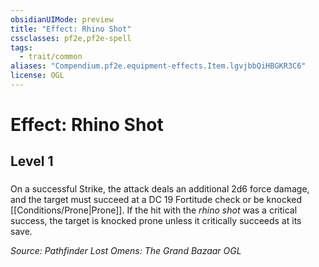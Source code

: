 ```yaml
---
obsidianUIMode: preview
title: "Effect: Rhino Shot"
cssclasses: pf2e,pf2e-spell
tags:
  - trait/common
aliases: "Compendium.pf2e.equipment-effects.Item.lgvjbbQiHBGKR3C6"
license: OGL
---
```

# Effect: Rhino Shot
## Level 1
### 






On a successful Strike, the attack deals an additional 2d6 force damage, and the target must succeed at a DC 19 Fortitude check or be knocked [[Conditions/Prone|Prone]]. If the hit with the _rhino shot_ was a critical success, the target is knocked prone unless it critically succeeds at its save.

*Source: Pathfinder Lost Omens: The Grand Bazaar*
*OGL*